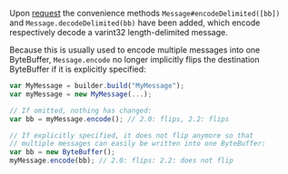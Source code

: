 Upon [request](https://github.com/dcodeIO/ProtoBuf.js/issues/115) the convenience methods `Message#encodeDelimited([bb])` and `Message.decodeDelimited(bb)` have been added, which encode respectively decode a varint32 length-delimited message.

Because this is usually used to encode multiple messages into one ByteBuffer, `Message.encode` no longer implicitly flips the destination ByteBuffer if it is explicitly specified:

```js
var MyMessage = builder.build("MyMessage");
var myMessage = new MyMessage(...);

// If omitted, nothing has changed:
var bb = myMessage.encode(); // 2.0: flips, 2.2: flips

// If explicitly specified, it does not flip anymore so that
// multiple messages can easily be written into one ByteBuffer:
var bb = new ByteBuffer();
myMessage.encode(bb); // 2.0: flips: 2.2: does not flip
```